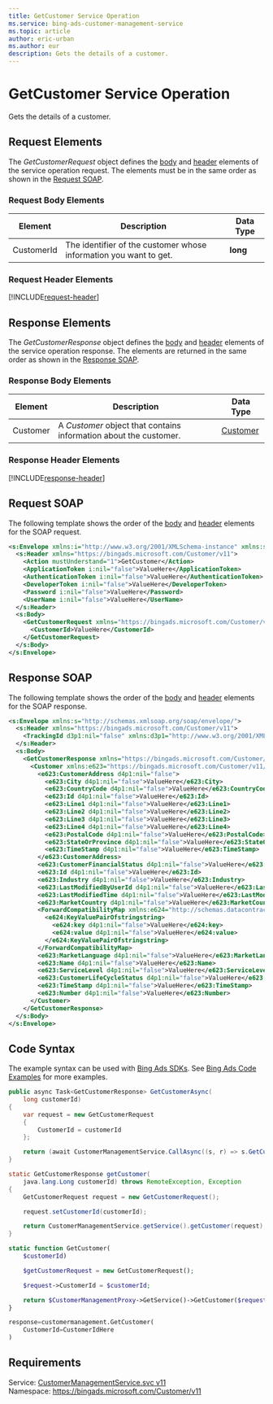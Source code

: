 ```yaml
---
title: GetCustomer Service Operation
ms.service: bing-ads-customer-management-service
ms.topic: article
author: eric-urban
ms.author: eur
description: Gets the details of a customer.
---
```

# GetCustomer Service Operation
Gets the details of a customer.

## <a name="request"></a>Request Elements
The *GetCustomerRequest* object defines the [body](#request-body) and [header](#request-header) elements of the service operation request. The elements must be in the same order as shown in the [Request SOAP](#request-soap). 

### <a name="request-body"></a>Request Body Elements

|Element|Description|Data Type|
|-----------|---------------|-------------|
|<a name="customerid"></a>CustomerId|The identifier of the customer whose information you want to get.|**long**|

### <a name="request-header"></a>Request Header Elements
[!INCLUDE[request-header](./includes/request-header.md)]

## <a name="response"></a>Response Elements
The *GetCustomerResponse* object defines the [body](#response-body) and [header](#response-header) elements of the service operation response. The elements are returned in the same order as shown in the [Response SOAP](#response-soap).

### <a name="response-body"></a>Response Body Elements

|Element|Description|Data Type|
|-----------|---------------|-------------|
|<a name="customer"></a>Customer|A *Customer* object that contains information about the customer.|[Customer](customer.md)|

### <a name="response-header"></a>Response Header Elements
[!INCLUDE[response-header](./includes/response-header.md)]

## <a name="request-soap"></a>Request SOAP
The following template shows the order of the [body](#request-body) and [header](#request-header) elements for the SOAP request.

```xml
<s:Envelope xmlns:i="http://www.w3.org/2001/XMLSchema-instance" xmlns:s="http://schemas.xmlsoap.org/soap/envelope/">
  <s:Header xmlns="https://bingads.microsoft.com/Customer/v11">
    <Action mustUnderstand="1">GetCustomer</Action>
    <ApplicationToken i:nil="false">ValueHere</ApplicationToken>
    <AuthenticationToken i:nil="false">ValueHere</AuthenticationToken>
    <DeveloperToken i:nil="false">ValueHere</DeveloperToken>
    <Password i:nil="false">ValueHere</Password>
    <UserName i:nil="false">ValueHere</UserName>
  </s:Header>
  <s:Body>
    <GetCustomerRequest xmlns="https://bingads.microsoft.com/Customer/v11">
      <CustomerId>ValueHere</CustomerId>
    </GetCustomerRequest>
  </s:Body>
</s:Envelope>
```

## <a name="response-soap"></a>Response SOAP
The following template shows the order of the [body](#response-body) and [header](#response-header) elements for the SOAP response.

```xml
<s:Envelope xmlns:s="http://schemas.xmlsoap.org/soap/envelope/">
  <s:Header xmlns="https://bingads.microsoft.com/Customer/v11">
    <TrackingId d3p1:nil="false" xmlns:d3p1="http://www.w3.org/2001/XMLSchema-instance">ValueHere</TrackingId>
  </s:Header>
  <s:Body>
    <GetCustomerResponse xmlns="https://bingads.microsoft.com/Customer/v11">
      <Customer xmlns:e623="https://bingads.microsoft.com/Customer/v11/Entities" d4p1:nil="false" xmlns:d4p1="http://www.w3.org/2001/XMLSchema-instance">
        <e623:CustomerAddress d4p1:nil="false">
          <e623:City d4p1:nil="false">ValueHere</e623:City>
          <e623:CountryCode d4p1:nil="false">ValueHere</e623:CountryCode>
          <e623:Id d4p1:nil="false">ValueHere</e623:Id>
          <e623:Line1 d4p1:nil="false">ValueHere</e623:Line1>
          <e623:Line2 d4p1:nil="false">ValueHere</e623:Line2>
          <e623:Line3 d4p1:nil="false">ValueHere</e623:Line3>
          <e623:Line4 d4p1:nil="false">ValueHere</e623:Line4>
          <e623:PostalCode d4p1:nil="false">ValueHere</e623:PostalCode>
          <e623:StateOrProvince d4p1:nil="false">ValueHere</e623:StateOrProvince>
          <e623:TimeStamp d4p1:nil="false">ValueHere</e623:TimeStamp>
        </e623:CustomerAddress>
        <e623:CustomerFinancialStatus d4p1:nil="false">ValueHere</e623:CustomerFinancialStatus>
        <e623:Id d4p1:nil="false">ValueHere</e623:Id>
        <e623:Industry d4p1:nil="false">ValueHere</e623:Industry>
        <e623:LastModifiedByUserId d4p1:nil="false">ValueHere</e623:LastModifiedByUserId>
        <e623:LastModifiedTime d4p1:nil="false">ValueHere</e623:LastModifiedTime>
        <e623:MarketCountry d4p1:nil="false">ValueHere</e623:MarketCountry>
        <ForwardCompatibilityMap xmlns:e624="http://schemas.datacontract.org/2004/07/System.Collections.Generic" d4p1:nil="false">
          <e624:KeyValuePairOfstringstring>
            <e624:key d4p1:nil="false">ValueHere</e624:key>
            <e624:value d4p1:nil="false">ValueHere</e624:value>
          </e624:KeyValuePairOfstringstring>
        </ForwardCompatibilityMap>
        <e623:MarketLanguage d4p1:nil="false">ValueHere</e623:MarketLanguage>
        <e623:Name d4p1:nil="false">ValueHere</e623:Name>
        <e623:ServiceLevel d4p1:nil="false">ValueHere</e623:ServiceLevel>
        <e623:CustomerLifeCycleStatus d4p1:nil="false">ValueHere</e623:CustomerLifeCycleStatus>
        <e623:TimeStamp d4p1:nil="false">ValueHere</e623:TimeStamp>
        <e623:Number d4p1:nil="false">ValueHere</e623:Number>
      </Customer>
    </GetCustomerResponse>
  </s:Body>
</s:Envelope>
```

## <a name="example"></a>Code Syntax
The example syntax can be used with [Bing Ads SDKs](~/guides/client-libraries.md). See [Bing Ads Code Examples](~/guides/code-examples.md) for more examples.
```csharp
public async Task<GetCustomerResponse> GetCustomerAsync(
	long customerId)
{
	var request = new GetCustomerRequest
	{
		CustomerId = customerId
	};

	return (await CustomerManagementService.CallAsync((s, r) => s.GetCustomerAsync(r), request));
}
```
```java
static GetCustomerResponse getCustomer(
	java.lang.Long customerId) throws RemoteException, Exception
{
	GetCustomerRequest request = new GetCustomerRequest();

	request.setCustomerId(customerId);

	return CustomerManagementService.getService().getCustomer(request);
}
```
```php
static function GetCustomer(
	$customerId)

	$getCustomerRequest = new GetCustomerRequest();

	$request->CustomerId = $customerId;

	return $CustomerManagementProxy->GetService()->GetCustomer($request);
}
```
```python
response=customermanagement.GetCustomer(
	CustomerId=CustomerIdHere
)
```

## Requirements
Service: [CustomerManagementService.svc v11](https://clientcenter.api.bingads.microsoft.com/Api/CustomerManagement/v11/CustomerManagementService.svc)  
Namespace: https://bingads.microsoft.com/Customer/v11  

